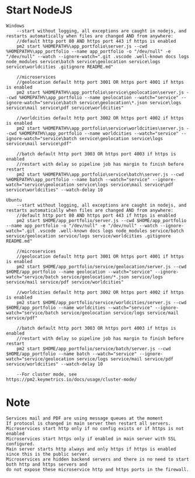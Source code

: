 # Start NodeJS
    Windows
        --start without logging, all exceptions are caught in nodejs, and restarts automatically when files are changed AND from anywhere:
        //default http port 80 AND https port 443 if https is enabled
        pm2 start %HOMEPATH%\app_portfolio\server.js --cwd %HOMEPATH%\app_portfolio --name app_portfolio -o "/dev/null" -e "/dev/null" --watch --ignore-watch=".git .vscode .well-known docs logs node_modules service\batch service\geolocation service\logs service\worldcities .gitignore README.md"

        //microservices 
        //geolocation default http port 3001 OR https port 4001 if https is enabled
        pm2 start %HOMEPATH%\app_portfolio\service\geolocation\server.js --cwd %HOMEPATH%\app_portfolio --name geolocation --watch="service" --ignore-watch="service\batch service\geolocation\*.json service\logs service\mail service\pdf service\worldcities"
        
        //worldcities default http port 3002 OR https port 4002 if https is enabled
        pm2 start %HOMEPATH%\app_portfolio\service\worldcities\server.js --cwd %HOMEPATH%\app_portfolio --name worldcities --watch="service" --ignore-watch="service\batch service\geolocation service\logs service\mail service\pdf"

        //batch default http port 3003 OR https port 4003 if https is enabled
        //restart with delay so pipeline job has margin to finish before restart
        pm2 start %HOMEPATH%\app_portfolio\service\batch\server.js --cwd %HOMEPATH%\app_portfolio --name batch --watch="service" --ignore-watch="service\geolocation service\logs service\mail service\pdf service\worldcities" --watch-delay 10

    Ubuntu
        --start without logging, all exceptions are caught in nodejs, and restarts automatically when files are changed AND from anywhere:
        //default http port 80 AND https port 443 if https is enabled
        pm2 start $HOME/app_portfolio/server.js --cwd $HOME/app_portfolio --name app_portfolio -o "/dev/null" -e "/dev/null" --watch --ignore-watch=".git .vscode .well-known docs logs node_modules service/batch service/geolocation service/logs service/worldcities .gitignore README.md"

        //microservices
        //geolocation default http port 3001 OR https port 4001 if https is enabled
        pm2 start $HOME/app_portfolio/service/geolocation/server.js --cwd $HOME/app_portfolio --name geolocation --watch="service" --ignore-watch="service/batch service/geolocation/*.json service/logs service/mail service/pdf service/worldcities"

        //worldcities default http port 3002 OR https port 4002 if https is enabled
        pm2 start $HOME/app_portfolio/service/worldcities/server.js --cwd $HOME/app_portfolio --name worldcities --watch="service" --ignore-watch="service/batch service/geolocation service/logs service/mail service/pdf"

        //batch default http port 3003 OR https port 4003 if https is enabled
        //restart with delay so pipeline job has margin to finish before restart
        pm2 start $HOME/app_portfolio/service/batch/server.js --cwd $HOME/app_portfolio --name batch --watch="service" --ignore-watch="service/geolocation service/logs service/mail service/pdf service/worldcities" --watch-delay 10

        --For cluster mode, see https://pm2.keymetrics.io/docs/usage/cluster-mode/
# Note
    Services mail and PDF are using message queues at the moment
    If protocol is changed in main server then restart all servers. 
    Microservices start http only if no config exists or if https is not enabled
    Microservices start https only if enabled in main server with SSL configured.
    Main server starts http always and only https if https is enabled since this is the public server.
    Microservices are hidden backend servers and there is no need to start both http and https servers and 
    do not expose these microservice http and https ports in the firewall.